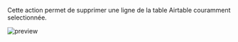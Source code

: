 Cette action permet de supprimer une ligne de la table Airtable couramment selectionnée. 

![preview](/images/airtable/actions/deleteRecord-fr.png)